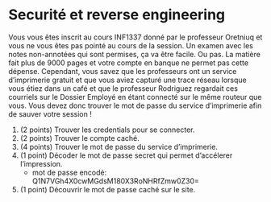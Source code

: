# Securité et reverse engineering

Vous vous êtes inscrit au cours INF1337 donné par le professeur Oretniuq et vous ne vous êtes pas pointé au cours de la session. Un examen avec les notes non-annotées qui sont permises, ça va être facile. Ou pas. La matière fait plus de 9000 pages et votre compte en banque ne permet pas cette dépense. Cependant, vous savez que les professeurs ont un service d’imprimerie gratuit et que vous aviez capturé une trace réseau lorsque vous étiez dans un café et que le professeur Rodriguez regardait ces courriels sur le Dossier Employé en étant connecté sur le même routeur que vous. Vous devez donc trouver le mot de passe du service d’imprimerie afin de sauver votre session !

1. (2 points) Trouver les credentials pour se connecter.
2. (2 points) Trouver le compte caché.
3. (4 points) Trouver le mot de passe du service d’imprimerie.
4. (1 point) Décoder le mot de passe secret qui permet d’accélerer l’impression.
    - mot de passe encodé: Q1N7VGh4X0cwMGdsM180X3RoNHRfZmw0Z30=
5. (1 point) Découvrir le mot de passe caché sur le site.
